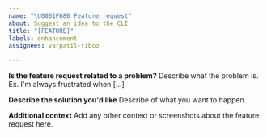 ```yaml
---
name: "\U0001F680 Feature request"
about: Suggest an idea to the CLI
title: "[FEATURE]"
labels: enhancement
assignees: varpatil-tibco

---
```


**Is the feature request related to a problem?**
Describe what the problem is. Ex. I'm always frustrated when [...]

**Describe the solution you'd like**
Describe of what you want to happen.

**Additional context**
Add any other context or screenshots about the feature request here.
